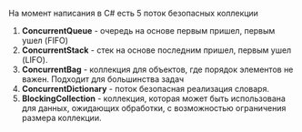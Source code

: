 На момент написания в C# есть 5 поток безопасных коллекции

1. **ConcurrentQueue** - очередь на основе первым пришел, первым ушел (FIFO)
2. **ConcurrentStack** - стек на основе последним пришел, первым ушел (LIFO).
3. **ConcurrentBag** - коллекция для объектов, где порядок элементов не важен. Подходит для большинства задач
4. **ConcurrentDictionary** - поток безопасная реализация словаря.
5. **BlockingCollection** - коллекция, которая может быть использована для данных, ожидающих обработки, с возможностью ограничения размера коллекции.